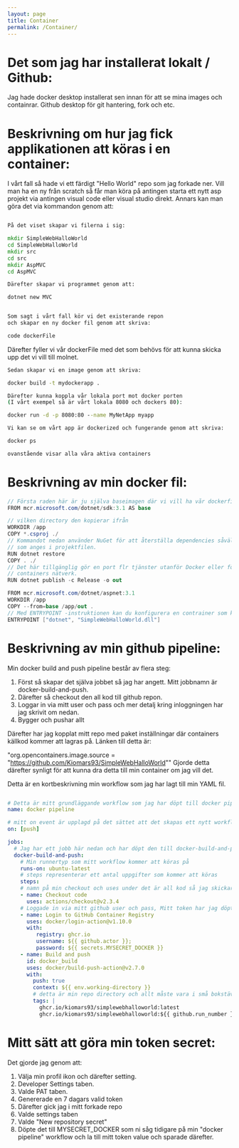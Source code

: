 ```yaml
---
layout: page
title: Container
permalink: /Container/
---
```


# Det som jag har installerat lokalt / Github:

Jag hade docker desktop installerat sen innan för att se mina images och containrar. Github desktop
för git hantering, fork och etc.

# Beskrivning om hur jag fick applikationen att köras i en container:

I vårt fall så hade vi ett färdigt "Hello World" repo som jag forkade ner. Vill man ha en ny från scratch så får man köra på antingen starta ett nytt asp projekt via
antingen visual code eller visual studio direkt. Annars kan man göra det via kommandon genom att:

``` cmd

På det viset skapar vi filerna i sig:

mkdir SimpleWebHalloWorld
cd SimpleWebHalloWorld
mkdir src
cd src
mkdir AspMVC
cd AspMVC

Därefter skapar vi programmet genom att:

dotnet new MVC

```

``` cmd

Som sagt i vårt fall kör vi det existerande repon 
och skapar en ny docker fil genom att skriva:

code dockerFile 

```
Därefter fyller vi vår dockerFile med det som behövs för att kunna skicka upp det vi vill till molnet.

``` cmd
Sedan skapar vi en image genom att skriva:

docker build -t mydockerapp .

Därefter kunna koppla vår lokala port mot docker porten 
(I vårt exempel så är vårt lokala 8080 och dockers 80):

docker run -d -p 8080:80 --name MyNetApp myapp

Vi kan se om vårt app är dockerized och fungerande genom att skriva:

docker ps

ovanstående visar alla våra aktiva containers
```

# Beskrivning av min docker fil:

``` csharp
// Första raden här är ju själva baseimagen där vi vill ha vår dockerfil
FROM mcr.microsoft.com/dotnet/sdk:3.1 AS base

// vilken directory den kopierar ifrån
WORKDIR /app
COPY *.csproj ./
// Kommandot nedan använder NuGet för att återställa dependencies såväl som projektspecifika verktyg
// som anges i projektfilen.
RUN dotnet restore
COPY . ./
// Det här tillgänglig gör en port flr tjänster utanför Docker eller för Docker containrar som inte är ansluta till
// containers nätverk.
RUN dotnet publish -c Release -o out

FROM mcr.microsoft.com/dotnet/aspnet:3.1
WORKDIR /app
COPY --from=base /app/out .
// Med ENTRYPOINT -instruktionen kan du konfigurera en contrainer som körs som en körbar.
ENTRYPOINT ["dotnet", "SimpleWebHalloWorld.dll"]

```
# Beskrivning av min github pipeline:
Min docker build and push pipeline består av flera steg:

1. Först så skapar det själva jobbet så jag har angett. Mitt jobbnamn är docker-build-and-push.
2. Därefter så checkout den all kod till github repon.
3. Loggar in via mitt user och pass och mer detalj kring inloggningen har jag skrivit om nedan.
4. Bygger och pushar allt

Därefter har jag kopplat mitt repo med paket inställningar där containers källkod kommer att lagras på.
Länken till detta är:

"org.opencontainers.image.source = &quot;https://github.com/Kiomars93/SimpleWebHalloWorld&quot;"
Gjorde detta därefter synligt för att kunna dra detta till min container om jag vill det.

Detta är en kortbeskrivning min workflow som jag har lagt till min YAML fil.
``` yaml

# Detta är mitt grundläggande workflow som jag har döpt till docker pipeline
name: docker pipeline

# mitt on event är upplagd på det sättet att det skapas ett nytt workflow asap jag ändrar något och gör en ny commit
on: [push]

jobs:
  # Jag har ett jobb här nedan och har döpt den till docker-build-and-push
  docker-build-and-push:
    # Min runnertyp som mitt workflow kommer att köras på
    runs-on: ubuntu-latest
    # steps representerar ett antal uppgifter som kommer att köras
    steps:
    # namn på min checkout och uses under det är all kod så jag skickar över till min github-workspace
    - name: Checkout code
      uses: actions/checkout@v2.3.4
    # Loggade in via mitt github user och pass, Mitt token har jag döpt till "MYSECRET_DOCKER".
    - name: Login to GitHub Container Registry
      uses: docker/login-action@v1.10.0
      with:
         registry: ghcr.io
         username: ${{ github.actor }};
         password: ${{ secrets.MYSECRET_DOCKER }}
    - name: Build and push
      id: docker_build
      uses: docker/build-push-action@v2.7.0
      with:
        push: true
        context: ${{ env.working-directory }}
        # detta är min repo directory och allt måste vara i små bokstäver
        tags: |
          ghcr.io/kiomars93/simplewebhalloworld:latest
          ghcr.io/kiomars93/simplewebhalloworld:${{ github.run_number }}
```


# Mitt sätt att göra min token secret:

Det gjorde jag genom att:
1. Välja min profil ikon och därefter setting.
2. Developer Settings taben.
3. Valde PAT taben.
4. Genererade en 7 dagars valid token
5. Därefter gick jag i mitt forkade repo
6. Valde settings taben
7. Valde "New repository secret"
8. Döpte det till MYSECRET_DOCKER som ni såg tidigare på min "docker pipeline" 
workflow och la till mitt token value och sparade därefter.

